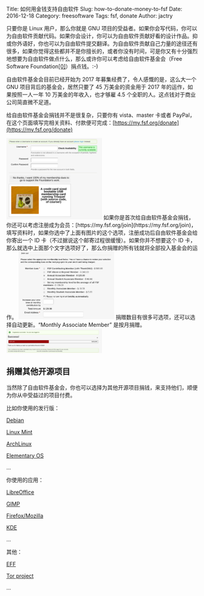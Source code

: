 Title: 如何用金钱支持自由软件
Slug: how-to-donate-money-to-fsf
Date: 2016-12-18
Category: freesoftware
Tags: fsf, donate
Author: jactry

只要你是 Linux 用户，那么你就是 GNU 项目的受益者。如果你会写代码，你可以为自由软件贡献代码。如果你会设计，你可以为自由软件贡献好看的设计作品。抑或你外语好，你也可以为自由软件提交翻译。为自由软件贡献自己力量的途径还有很多，如果你觉得这些都并不是你擅长的，或者你没有时间，可是你又有十分强烈地想要为自由软件做点什么，那么或许你可以考虑给自由软件基金会（Free Software Foundation[[0]](https://zh.wikipedia.org/wiki/自由软件基金会)）捐点钱。:-)

自由软件基金会目前已经开始为 2017 年募集经费了，令人感慨的是，这么大一个 GNU 项目背后的基金会，居然只要了 45 万美金的资金用于 2017 年的运作，如果按照一人一年 10 万美金的年收入，也才够雇 4.5 个全职的人。这点钱对于商业公司简直微不足道。


给自由软件基金会捐钱并不是很复杂，只要你有 vista、master 卡或者 PayPal，在这个页面填写完相关资料、付款便可完成：[https://my.fsf.org/donate](https://my.fsf.org/donate)


<img src="/images/2016-12-18-how-to-donate-money-to-fsf/fsf0.png" width = "50%" />
如果你是首次给自由软件基金会捐钱，你还可以考虑注册成为会员：[https://my.fsf.org/join](https://my.fsf.org/join)，填写资料时，如果你选中了上面有图片的这个选项，注册成功后自由软件基金会给你寄出一个 ID 卡（不过据说这个邮寄过程很缓慢）。如果你并不想要这个 ID 卡，那么就选中上面那个文字选项好了，那么你捐赠的所有钱就将全部投入基金会的运作。

<img src="/images/2016-12-18-how-to-donate-money-to-fsf/fsf1.png" width = "50%" />
捐赠数目有很多可选项，还可以选择自动更新。“Monthly Associate Member” 是按月捐赠。

<img src="/images/2016-12-18-how-to-donate-money-to-fsf/fsf2.png" width = "50%" />

## 捐赠其他开源项目

当然除了自由软件基金会，你也可以选择为其他开源项目捐钱，来支持他们，顺便为你从中受益过的项目付费。

比如你使用的发行版：

[Debian](https://www.debian.org/donations)

[Linux Mint](https://linuxmint.com/donors.php)

[ArchLinux](https://www.archlinux.org/donate/)

[Elementary OS](https://elementary.io/zh_CN/get-involved#funding)

...

你使用的应用：

[LibreOffice](https://www.libreoffice.org/donate/)

[GIMP](https://www.gimp.org/donating/)

[Firefox/Mozilla](https://donate.mozilla.org/)

[KDE](https://www.kde.org/community/donations/index.php)

...

其他：

[EFF](https://supporters.eff.org/donate/button)

[Tor project](https://donate.torproject.org/)

...
